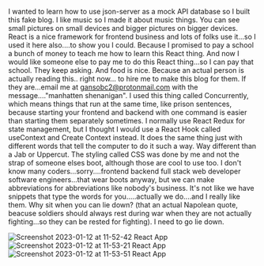I wanted to learn how to use json-server as a mock API database so I built this fake blog. I like music so I made it about music things. You can see small pictures on small devices and bigger pictures on bigger devices.  React is a nice framework for frontend business and lots of folks use it...so I used it here also....to show you I could. Because I promised to pay a school a bunch of money to teach me how to learn this React thing. And now I would like someone else to pay me to do this React thing...so I can pay that school. They keep asking. And food is nice.  Because an actual person is actually reading this.. right now... to hire me to make this blog for them.  If they are...email me at gansobc2@protonmail.com with the message...."manhatten shenanigan".   I used this thing called Concurrently, which means things that run at the same time, like prison sentences, because starting your frontend and backend with one command is easier than starting them separately sometimes.  I normally use React Redux for state management,  but I thought I would use a React Hook called useContext and Create Context instead.  It does the same thing just with different words that tell the computer to do it such a way. Way different than a Jab or Uppercut.   The styling called CSS was done by me and not the strap of someone elses boot, although those are cool to use too.  I don't know many coders...sorry....frontend backend full stack web developer software engineers...that wear boots anyway,  but we can make abbreviations for abbreviations like nobody's business. It's not like we have snippets that type the words for you.....actually we do....and I really like them.  Why sit when you can lie down? (that an actual Napolean quote, beacuse soldiers should always rest during war when they are not actually fighting...so they can be rested for fighting). I need to go lie down.   

![Screenshot 2023-01-12 at 11-52-42 React App](https://user-images.githubusercontent.com/72115377/212155269-ab29acaa-1537-488e-a5a3-0ef0ffb00e0a.png)
![Screenshot 2023-01-12 at 11-53-21 React App](https://user-images.githubusercontent.com/72115377/212155351-d0d00ea7-8c94-4ce1-84f8-472d5575abe8.png)
![Screenshot 2023-01-12 at 11-53-51 React App](https://user-images.githubusercontent.com/72115377/212155392-4a014fa0-8c16-4c4f-86cb-6bc7404601f5.png)

